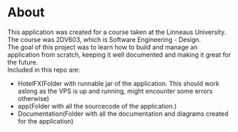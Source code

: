 # About
This application was created for a course taken at the Linneaus University. The course was 2DV603, which is Software Engineering - Design.  
The goal of this project was to learn how to build and manage an application from scratch, keeping it well documented and making it great for the future.  
Included in this repo are:  
- HotelFX(Folder with runnable jar of the application. This should work aslong as the VPS is up and running, might encounter some errors otherwise)
- app(Folder with all the sourcecode of the application.)
- Documentation(Folder with all the documentation and diagrams created for the application)
